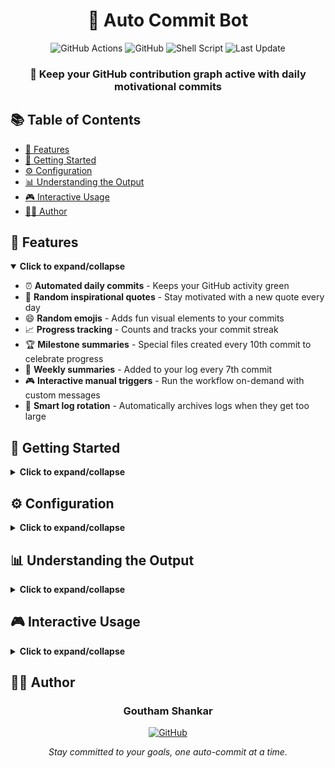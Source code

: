 <h1 align="center">🤖 Auto Commit Bot</h1>

<p align="center">
  <img src="https://img.shields.io/badge/GitHub_Actions-2088FF?style=for-the-badge&logo=github-actions&logoColor=white" alt="GitHub Actions">
  <img src="https://img.shields.io/badge/GitHub-100000?style=for-the-badge&logo=github&logoColor=white" alt="GitHub">
  <img src="https://img.shields.io/badge/Shell_Script-121011?style=for-the-badge&logo=gnu-bash&logoColor=white" alt="Shell Script">
  <img src="https://img.shields.io/badge/Last_Update-2025--06--14-brightgreen?style=for-the-badge" alt="Last Update">
</p>

<div align="center">


  <h3>🚀 Keep your GitHub contribution graph active with daily motivational commits</h3>
</div>

## 📚 Table of Contents

- [🌟 Features](#-features)
- [🚀 Getting Started](#-getting-started)
- [⚙️ Configuration](#️-configuration)
- [📊 Understanding the Output](#-understanding-the-output)
- [🎮 Interactive Usage](#-interactive-usage)
- [👨‍💻 Author](#-author)

## 🌟 Features

<details open>
<summary><b>Click to expand/collapse</b></summary>

- ⏰ **Automated daily commits** - Keeps your GitHub activity green
- 💬 **Random inspirational quotes** - Stay motivated with a new quote every day
- 😄 **Random emojis** - Adds fun visual elements to your commits
- 📈 **Progress tracking** - Counts and tracks your commit streak
- 🏆 **Milestone summaries** - Special files created every 10th commit to celebrate progress
- 📅 **Weekly summaries** - Added to your log every 7th commit
- 🎮 **Interactive manual triggers** - Run the workflow on-demand with custom messages
- 🔄 **Smart log rotation** - Automatically archives logs when they get too large

</details>

## 🚀 Getting Started

<details>
<summary><b>Click to expand/collapse</b></summary>

### Prerequisites

- A GitHub account
- A personal access token (PAT) with `repo` scope

### Setup Instructions

1. **Fork or clone this repository**

2. **Set up the PAT_TOKEN secret**
   ```
   Repository Settings → Secrets → Actions → New Repository Secret
   Name: PAT_TOKEN
   Value: [your personal access token]
   ```

3. **Enable the workflow**
   ```
   Actions tab → "I understand my workflows, go ahead and enable them"
   ```
4. **Set up the USERNAME / EMAIL secret**
   ```
   name: Setup Git
        run: |
          git config user.name "goutham-shankar"
          git config user.email "gouthamsankarv@gmail.com"
   ```

5. **First run**
   - Manually trigger your first run by clicking "Run workflow"
   - The bot will create your first commit and start tracking!

6. **Sit back and watch**
   - The bot will now commit daily at 07:00 UTC
   - Your GitHub contribution graph will stay active!

</details>

## ⚙️ Configuration

<details>
<summary><b>Click to expand/collapse</b></summary>

### Schedule

The bot is configured to run daily at 07:00 UTC. To change this schedule, edit the cron expression in `.github/workflows/auto-commit.yml`:

```yaml
on:
  schedule:
    - cron: '0 7 * * *'  # Format: minute hour day_month month day_week
```

### Manual Trigger Options

When manually triggering the workflow, you can customize:

| Option | Description |
|--------|-------------|
| Custom message | Add a personal note to your commit |
| Skip quote | Choose not to include a motivational quote |
| Extra emoji | Specify a custom emoji instead of using a random one |

### Customizing Quotes and Emojis

To add your own inspirational quotes or favorite emojis, edit these arrays in the workflow file:

```yaml
EMOJIS=("🎯" "🔥" "💪" "📅" "🧠" "🚀" "💻" "✅" "🌟" "⚡" "🏆" "🔄" "🌈" "🎨" "📊" "🔍")
QUOTES=(
  "Push yourself, because no one else is going to do it for you."
  "Stay positive, work hard, make it happen."
  # Add your favorite quotes here!
)
```

</details>

## 📊 Understanding the Output

<details>
<summary><b>Click to expand/collapse</b></summary>

### Commit Log Format

Each entry in your `commit_log.txt` will look like:

```
42. 🚀 Commit on 2025-06-14 08:55:55 (Saturday): Success doesn't just find you. You have to go out and get it.
```

### Weekly Summaries

Every 7th commit adds a weekly summary to your log:

```
---- Weekly Summary (Commit #7) ----
✨ Total commits this week: 7
📆 Days left in year: 200
🎯 Keep the streak going!
-----------------------------------
```

### Milestone Summaries

Every 10th commit creates a special markdown file (`milestone_summary_XX.md`) that contains:

- A congratulatory header
- Current statistics (date, time, day of week)
- Recent commit history

Example milestone summary:

```markdown
# Milestone Reached: Commit #50 🎉

Congratulations on reaching 50 daily commits!

## Stats
- Date: 2025-06-14
- Time: 08:55:55
- Day of week: Saturday
- Days left in year: 200

## Recent Commits
[Last 10 entries from your commit_log.txt]
```

</details>

## 🎮 Interactive Usage

<details>
<summary><b>Click to expand/collapse</b></summary>

### Manual Trigger

To manually trigger a commit:

1. Go to the **Actions** tab in your repository
2. Select the **Auto Commit** workflow
3. Click **Run workflow**
4. (Optional) Fill in the custom options:
   - Add a custom message
   - Choose a specific emoji
   - Opt to skip the motivational quote

### Example Custom Commits

<table>
<tr>
<th>Purpose</th>
<th>Custom Message</th>
<th>Emoji</th>
<th>Result</th>
</tr>
<tr>
<td>Celebrate</td>
<td>Reached 1000 stars!</td>
<td>🎉</td>
<td><code>chore: 🎉 Auto commit #42 - Reached 1000 stars! (manual trigger)</code></td>
</tr>
<tr>
<td>Project update</td>
<td>Updated Node.js version</td>
<td>📦</td>
<td><code>chore: 📦 Auto commit #43 - Updated Node.js version (manual trigger)</code></td>
</tr>
<tr>
<td>Daily reminder</td>
<td>Remember to update docs</td>
<td>📝</td>
<td><code>chore: 📝 Auto commit #44 - Remember to update docs (manual trigger)</code></td>
</tr>
</table>

</details>

## 👨‍💻 Author

<div align="center">
  <h3>Goutham Shankar</h3>
  <p>
    <a href="https://github.com/goutham-shankar">
      <img src="https://img.shields.io/badge/GitHub-goutham--shankar-blue?style=for-the-badge&logo=github" alt="GitHub">
    </a>
  </p>
  
  <p>
    <i>Stay committed to your goals, one auto-commit at a time.</i>
  </p>
</div>
